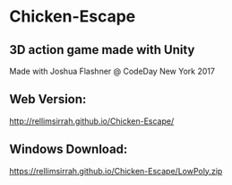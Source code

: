 # Chicken-Escape
## 3D action game made with Unity
Made with Joshua Flashner @ CodeDay New York 2017

## Web Version:
http://rellimsirrah.github.io/Chicken-Escape/

## Windows Download:
https://rellimsirrah.github.io/Chicken-Escape/LowPoly.zip
